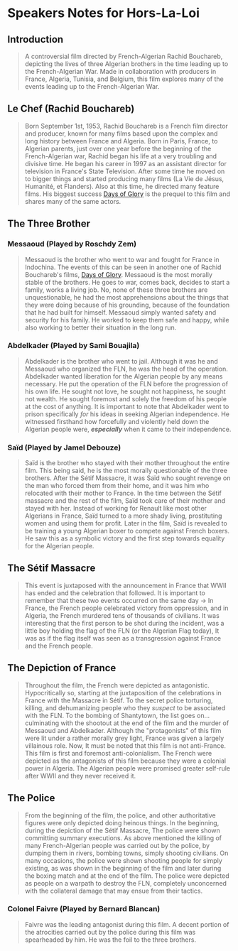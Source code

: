 # Speakers Notes for Hors-La-Loi

## Introduction
> A controversial film directed by French-Algerian Rachid Bouchareb, depicting the lives of three Algerian brothers in the time leading up to the French-Algerian War. Made in collaboration with producers in France, Algeria, Tunisia, and Belgium, this film explores many of the events leading up to the French-Algerian War.

## Le Chef (Rachid Bouchareb)
> Born September 1st, 1953, Rachid Bouchareb is a French film director and producer, known for many films based upon the complex and long history between France and Algeria. Born in Paris, France, to Algerian parents, just over one year before the beginning of the French-Algerian war, Rachid began his life at a very troubling and divisive time. He began his career in 1997 as an assistant director for television in France's State Television. After some time he moved on to bigger things and started producing many films (La Vie de Jésus, Humanité, et Flanders). Also at this time, he directed many feature films. His biggest success [Days of Glory](https://en.wikipedia.org/wiki/Days_of_Glory_(2006_film)) is the prequel to this film and shares many of the same actors.

## The Three Brother

### Messaoud (Played by Roschdy Zem)
> Messaoud is the brother who went to war and fought for France in Indochina. The events of this can be seen in another one of Rachid Bouchareb's films, [Days of Glory](https://en.wikipedia.org/wiki/Days_of_Glory_(2006_film)). Messaoud is the most morally stable of the brothers. He goes to war, comes back, decides to start a family, works a living job. No, none of these three brothers are unquestionable, he had the most apprehensions about the things that they were doing because of his grounding, because of the foundation that he had built for himself. Messaoud simply wanted safety and security for his family. He worked to keep them safe and happy, while also working to better their situation in the long run.

### Abdelkader (Played by Sami Bouajila)
> Abdelkader is the brother who went to jail. Although it was he and Messaoud who organized the FLN, he was the head of the operation. Abdelkader wanted liberation for the Algerian people by any means necessary. He put the operation of the FLN before the progression of his own life. He sought not love, he sought not happiness, he sought not wealth. He sought foremost and solely the freedom of his people at the cost of anything. It is important to note that Abdelkader went to prison specifically _for_ his ideas in seeking Algerian independence. He witnessed firsthand how forcefully and violently held down the Algerian people were, ***especially*** when it came to their independence.

### Saïd (Played by Jamel Debouze)
> Saïd is the brother who stayed with their mother throughout the entire film. This being said, he is the most morally questionable of the three brothers. After the Sétif Massacre, it was Saïd who sought revenge on the man who forced them from their home, and it was him who relocated with their mother to France. In the time between the Sétif massacre and the rest of the film, Saïd took care of their mother and stayed with her. Instead of working for Renault like most other Algerians in France, Saïd turned to a more shady living, prostituting women and using them for profit. Later in the film, Saïd is revealed to be training a young Algerian boxer to compete against French boxers. He saw this as a symbolic victory and the first step towards equality for the Algerian people.

## The Sétif Massacre
> This event is juxtaposed with the announcement in France that WWII has ended and the celebration that followed. It is important to remember that these two events occurred on the same day -> In France, the French people celebrated victory from oppression, and in Algeria, the French murdered tens of thousands of civilians. It was interesting that the first person to be shot during the incident, was a little boy holding the flag of the FLN (or the Algerian Flag today), It was as if the flag itself was seen as a transgression against France and the French people.

## The Depiction of France
> Throughout the film, the French were depicted as antagonistic. Hypocritically so, starting at the juxtaposition of the celebrations in France with the Massacre in Sétif. To the secret police torturing, killing, and dehumanizing people who they _suspect_ to be associated with the FLN. To the bombing of Shantytown, the list goes on... culminating with the shootout at the end of the film and the murder of Messaoud and Abdelkader. Although the "protagonists" of this film were lit under a rather morally grey light, France was given a largely villainous role. Now, It must be noted that this film is not anti-France. This film is first and foremost anti-colonialism. The French were depicted as the antagonists of this film because they were a colonial power in Algeria. The Algerian people were promised greater self-rule after WWII and they never received it.

## The Police
> From the beginning of the film, the police, and other authoritative figures were only depicted doing heinous things. In the beginning, during the depiction of the Sétif Massacre, The police were shown committing summary executions. As above mentioned the killing of many French-Algerian people was carried out by the police, by dumping them in rivers, bombing towns, simply shooting civilians. On many occasions, the police were shown shooting people for simply existing, as was shown in the beginning of the film and later during the boxing match and at the end of the film. The police were depicted as people on a warpath to destroy the FLN, completely unconcerned with the collateral damage that may ensue from their tactics.

### Colonel Faivre (Played by Bernard Blancan)
> Faivre was the leading antagonist during this film. A decent portion of the atrocities carried out by the police during this film was spearheaded by him. He was the foil to the three brothers.



